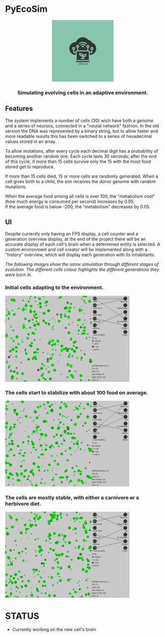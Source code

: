 # PyEcoSim
<div align="center">
<img src="./IMGs/PyEcoSim.png" width=200>
</div>


### <div align="center">Simulating evolving cells in an adaptive environment.</div>

## Features
The system implements a number of cells (30) wich have both a genome and a series of neurons, connected in a "neural network" fashion.
In the old version the DNA was represented by a binary string, but to allow faster and more readable results this has been switched to a series of hexadecimal values stored in an array.

To allow mutations, after every *cycle* each decimal digit has a probability of becoming another random one.
Each cycle lasts 30 seconds; after the end of this cycle, if more than 15 cells survive only the 15 with the most food stored get to reproduce.

If more than 15 cells died, 15 or more cells are randomly generated.
When a cell gives birth to a child, the son receives the donor genome with random mutations.

When the average food among all cells is over 100, the "metabolism cost" (how much energy is consumed per second) increases by 0.05.     
If the average food is below -200, the "metabolism" decreases by 0.05.

## UI
Despite currently only having an FPS display, a cell counter and a generation overview display, at the end of the project there will be an accurate display of each cell's brain when a determined entity is selected.
A custom environment and cell creator will be implemented along with a "history" overview, which will display each generation with its inhabitants.

*The following images show the same simulation through different stages of evolution. The different cells colour highlights the different generations they were born in.*

 ### Initial cells adapting to the environment.
<img src="./GITIMG/PROJ_ADV_G20.PNG" width="80%"><br>
 ### The cells start to stabilize with about 100 food on average.
<img src="./GITIMG/PROJ_ADV_G60.PNG" width=80%><br>
 ### The cells are mostly stable, with either a carnivore or a herbivore diet.
<img src="./GITIMG/PROJ_ADV_G100.PNG" width=80%><br>

# STATUS
* Currently working on the new cell's brain
